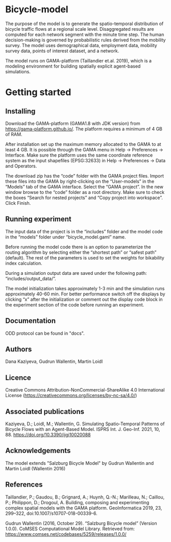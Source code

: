 # Bicycle-model

The purpose of the model is to generate the spatio-temporal distribution of bicycle traffic flows at a regional scale level. Disaggregated results are computed for each network segment with the minute time step. The human decision-making is governed by probabilistic rules derived from the mobility survey. The model uses demographical data, employment data, mobility survey data, points of interest dataset, and a network.

The model runs on GAMA-platform (Taillandier et.al. 2019), which is a modeling environment for building spatially explicit agent-based simulations.

# Getting started

## Installing

Download the GAMA-platform (GAMA1.8 with JDK version) from https://gama-platform.github.io/. The platform requires a minimum of 4 GB of RAM.

After installation set up the maximum memory allocated to the GAMA to at least 4 GB. It is possible through the GAMA menu in Help -> Preferences -> Interface. Make sure the platform uses the same coordinate reference system as the input shapefiles (EPSG:32633) in Help -> Preferences -> Data and Operators.

The download zip has the “code” folder with the GAMA project files. Import these files into the GAMA by right-clicking on the “User-models” in the “Models” tab of the GAMA interface. Select the “GAMA project”. In the new window browse to the “code” folder as a root directory. Make sure to check the boxes “Search for nested projects” and “Copy project into workspace”. Click Finish.

## Running experiment

The input data of the project is in the “includes” folder and the model code in the “models” folder under “bicycle_model.gaml” name.

Before running the model code there is an option to parameterize the routing algorithm by selecting either the “shortest path” or “safest path” (default). The rest of the parameters is used to set the weights for bikability index calculation.

During a simulation output data are saved under the following path: “includes/output_data/”.

The model initialization takes approximately 1-3 min and the simulation runs approximately 40-60 min. For better performance switch off the displays by clicking “x” after the initialization or comment out the display code block in the experiment section of the code before running an experiment.

## Documentation

ODD protocol can be found in "docs".

## Authors

Dana Kaziyeva, Gudrun Wallentin, Martin Loidl

## Licence

Creative Commons Attribution-NonCommercial-ShareAlike 4.0 International License (https://creativecommons.org/licenses/by-nc-sa/4.0/)

## Associated publications

Kaziyeva, D.; Loidl, M.; Wallentin, G. Simulating Spatio-Temporal Patterns of Bicycle Flows with an Agent-Based Model. ISPRS Int. J. Geo-Inf. 2021, 10, 88. https://doi.org/10.3390/ijgi10020088

## Acknowledgements

The model extends "Salzburg Bicycle Model" by Gudrun Wallentin and Martin Loidl (Wallentin 2016)

## References

Taillandier, P.; Gaudou, B.; Grignard, A.; Huynh, Q.-N.; Marilleau, N.; Caillou, P.; Philippon, D.; Drogoul, A. Building, composing and experimenting complex spatial models with the GAMA platform. GeoInformatica 2019, 23, 299–322, doi:10.1007/s10707-018-00339-6.

Gudrun Wallentin (2016, October 29). “Salzburg Bicycle model” (Version 1.0.0). CoMSES Computational Model Library. Retrieved from: https://www.comses.net/codebases/5259/releases/1.0.0/
